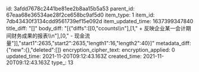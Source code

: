 id: 3afdd7678c2441be81ee2b8aa15b5a53
parent_id: 67eaa68e36534ae28f2ce658bc9af5d0
item_type: 1
item_id: 7db43430f3134cdd9561739ef15e092d
item_updated_time: 1637399347840
title_diff: "[]"
body_diff: "[{\"diffs\":[[0,\"ccounts\\\n\"],[1,\"    + 反映企业某一会计期间财务成果的报表\\\n\"],[0,\"  - 现金流量\"]],\"start1\":2635,\"start2\":2635,\"length1\":16,\"length2\":40}]"
metadata_diff: {"new":{},"deleted":[]}
encryption_cipher_text: 
encryption_applied: 0
updated_time: 2021-11-20T09:12:43.163Z
created_time: 2021-11-20T09:12:43.163Z
type_: 13